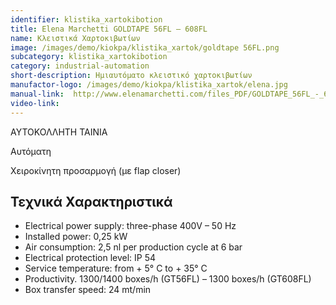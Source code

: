 ```yaml
---
identifier: klistika_xartokibotion
title: Εlena Μarchetti GOLDTAPE 56FL – 608FL
name: Κλειστικά Χαρτοκιβωτίων 
image: /images/demo/kiokpa/klistika_xartok/goldtape 56FL.png
subcategory: klistika_xartokibotion
category: industrial-automation
short-description: Ημιαυτόματο κλειστικό χαρτοκιβωτίων
manufactor-logo: /images/demo/kiokpa/klistika_xartok/elena.jpg
manual-link:  http://www.elenamarchetti.com/files_PDF/GOLDTAPE_56FL_-_608FL_Depliant.pdf
video-link:
---
```





ΑΥΤΟΚΟΛΛΗΤΗ ΤΑΙΝΙΑ

Αυτόματη

Χειροκίνητη προσαρμογή (με flap closer)

Τεχνικά Χαρακτηριστικά
---

*    Electrical power supply: three-phase 400V – 50 Hz
*    Installed power: 0,25 kW
*    Air consumption: 2,5 nl per production cycle at 6 bar
*    Electrical protection level: IP 54
*    Service temperature: from + 5° C to + 35° C
*    Productivity. 1300/1400 boxes/h (GT56FL) – 1300 boxes/h (GT608FL)
*    Box transfer speed: 24 mt/min

